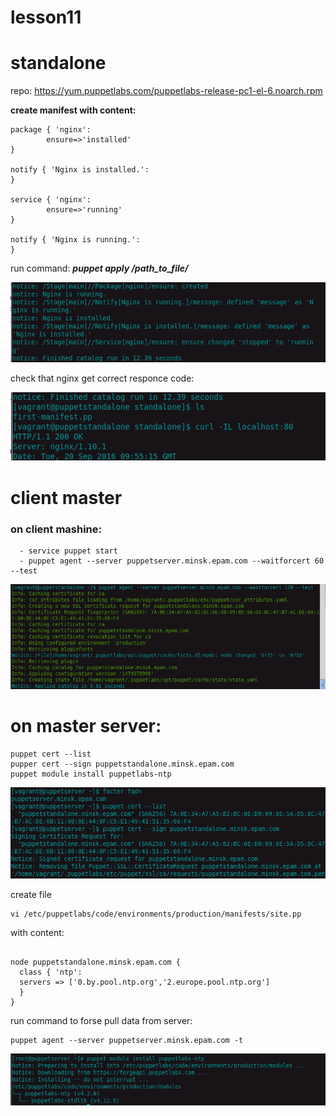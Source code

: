 # lesson11
# standalone
repo: https://yum.puppetlabs.com/puppetlabs-release-pc1-el-6.noarch.rpm

**create manifest with content:**

```
package { 'nginx':
        ensure=>'installed'
}

notify { 'Nginx is installed.':
}

service { 'nginx':
        ensure=>'running'
}

notify { 'Nginx is running.':
}
```
run command: ***puppet apply /path_to_file/***

![im](https://github.com/alekskar/lesson11/blob/master/res/pup_standalone.png)

check that nginx get correct responce code:

![im](https://github.com/alekskar/lesson11/blob/master/res/pup_200ok_stand.png)
# client master
### on client mashine:
```
  - service puppet start
  - puppet agent --server puppetserver.minsk.epam.com --waitforcert 60 --test
```

![im](https://github.com/alekskar/lesson11/blob/master/res/pup_node_cert.png)

# on master server:
```
puppet cert --list
pupper cert --sign puppetstandalone.minsk.epam.com
puppet module install puppetlabs-ntp
```
![im](https://github.com/alekskar/lesson11/blob/master/res/pup_serv_cert.png)

create file 
```
vi /etc/puppetlabs/code/environments/production/manifests/site.pp
```
with content:
```

node puppetstandalone.minsk.epam.com {
  class { 'ntp':
  servers => ['0.by.pool.ntp.org','2.europe.pool.ntp.org']
  }
}
```
run command to forse pull data from server:
```
puppet agent --server puppetserver.minsk.epam.com -t
```
![im](https://github.com/alekskar/lesson11/blob/master/res/pup_ntp_module.png)


